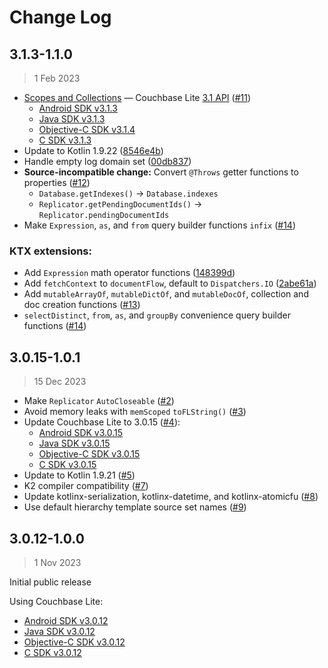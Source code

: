 # Change Log

## 3.1.3-1.1.0
> 1 Feb 2023

* [Scopes and Collections](https://kotbase.dev/current/scopes-and-collections/) — Couchbase Lite [3.1 API](
  https://docs.couchbase.com/couchbase-lite/3.1/cbl-whatsnew.html) ([#11](https://github.com/jeffdgr8/kotbase/pull/11))
    * [Android SDK v3.1.3](https://docs.couchbase.com/couchbase-lite/3.1/android/releasenotes.html#maint-3-1-3)
    * [Java SDK v3.1.3](https://docs.couchbase.com/couchbase-lite/3.1/java/releasenotes.html#maint-3-1-3)
    * [Objective-C SDK v3.1.4](https://docs.couchbase.com/couchbase-lite/3.1/objc/releasenotes.html#maint-3-1-4)
    * [C SDK v3.1.3](https://docs.couchbase.com/couchbase-lite/3.1/c/releasenotes.html#maint-3-1-3)
* Update to Kotlin 1.9.22 ([8546e4b](
  https://github.com/jeffdgr8/kotbase/commit/8546e4ba1ffacacfd05194da7deaec8e47851700))
* Handle empty log domain set ([00db837](
  https://github.com/jeffdgr8/kotbase/commit/00db8379c5657a8c3719c897811c43540f517378))
* **Source-incompatible change:** Convert `@Throws` getter functions to properties ([#12](
  https://github.com/jeffdgr8/kotbase/pull/12))
    * `Database.getIndexes()` -> `Database.indexes`
    * `Replicator.getPendingDocumentIds()` -> `Replicator.pendingDocumentIds`
* Make `Expression`, `as`, and `from` query builder functions `infix` ([#14](
  https://github.com/jeffdgr8/kotbase/pull/14))

### KTX extensions:

* Add `Expression` math operator functions ([148399d](
  https://github.com/jeffdgr8/kotbase/commit/148399d8e692a9f32d8fe82d00e544d1e72ba573))
* Add `fetchContext` to `documentFlow`, default to `Dispatchers.IO` ([2abe61a](
  https://github.com/jeffdgr8/kotbase/commit/2abe61ab52dd98edd4b90b029d4277ccbd9332e0))
* Add `mutableArrayOf`, `mutableDictOf`, and `mutableDocOf`, collection and doc creation functions ([#13](
  https://github.com/jeffdgr8/kotbase/pull/13))
* `selectDistinct`, `from`, `as`, and `groupBy` convenience query builder functions ([#14](
  https://github.com/jeffdgr8/kotbase/pull/14))

## 3.0.15-1.0.1
> 15 Dec 2023

* Make `Replicator` `AutoCloseable` ([#2](https://github.com/jeffdgr8/kotbase/pull/2))
* Avoid memory leaks with `memScoped` `toFLString()` ([#3](https://github.com/jeffdgr8/kotbase/pull/3))
* Update Couchbase Lite to 3.0.15 ([#4](https://github.com/jeffdgr8/kotbase/pull/4)):
    * [Android SDK v3.0.15](https://docs.couchbase.com/couchbase-lite/3.0/android/releasenotes.html#maint-3-0-15)
    * [Java SDK v3.0.15](https://docs.couchbase.com/couchbase-lite/3.0/java/releasenotes.html#maint-3-0-15)
    * [Objective-C SDK v3.0.15](https://docs.couchbase.com/couchbase-lite/3.0/objc/releasenotes.html#maint-3-0-15)
    * [C SDK v3.0.15](https://docs.couchbase.com/couchbase-lite/3.0/c/releasenotes.html#maint-3-0-15)
* Update to Kotlin 1.9.21 ([#5](https://github.com/jeffdgr8/kotbase/pull/5))
* K2 compiler compatibility ([#7](https://github.com/jeffdgr8/kotbase/pull/7))
* Update kotlinx-serialization, kotlinx-datetime, and kotlinx-atomicfu ([#8](
  https://github.com/jeffdgr8/kotbase/pull/8))
* Use default hierarchy template source set names ([#9](https://github.com/jeffdgr8/kotbase/pull/9))

## 3.0.12-1.0.0
> 1 Nov 2023

Initial public release

Using Couchbase Lite:

* [Android SDK v3.0.12](https://docs.couchbase.com/couchbase-lite/3.0/android/releasenotes.html#maint-3-0-12)
* [Java SDK v3.0.12](https://docs.couchbase.com/couchbase-lite/3.0/java/releasenotes.html#maint-3-0-12)
* [Objective-C SDK v3.0.12](https://docs.couchbase.com/couchbase-lite/3.0/objc/releasenotes.html#maint-3-0-12)
* [C SDK v3.0.12](https://docs.couchbase.com/couchbase-lite/3.0/c/releasenotes.html#maint-3-0-12)
